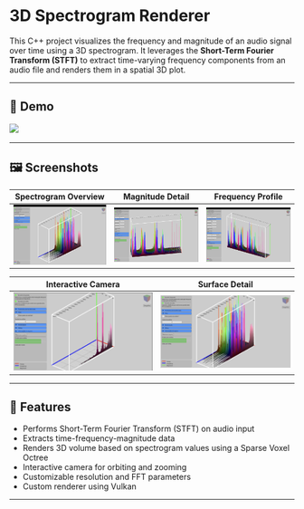 # 3D Spectrogram Renderer

This C++ project visualizes the frequency and magnitude of an audio signal over time using a 3D spectrogram. It leverages the **Short-Term Fourier Transform (STFT)** to extract time-varying frequency components from an audio file and renders them in a spatial 3D plot.

---

## 🎥 Demo

![](/public/samples/sample.gif)

---

## 🖼 Screenshots

| Spectrogram Overview | Magnitude Detail | Frequency Profile |
|----------------------|------------------|-------------------|
| ![](/public/samples/Screenshot%202025-05-04%20at%2014.46.33.png) | ![](/public/samples/Screenshot%202025-05-04%20at%2014.48.56.png) | ![](/public/samples/Screenshot%202025-05-04%20at%2014.50.23.png) |

| Interactive Camera | Surface Detail |
|--------------------|----------------|
| ![](/public/samples/Screenshot%202025-05-04%20at%2015.49.50.png) | ![](/public/samples/Screenshot%202025-05-04%20at%2015.49.59.png) |

---

## 🧠 Features

- Performs Short-Term Fourier Transform (STFT) on audio input
- Extracts time-frequency-magnitude data
- Renders 3D volume based on spectrogram values using a Sparse Voxel Octree
- Interactive camera for orbiting and zooming
- Customizable resolution and FFT parameters
- Custom renderer using Vulkan

---